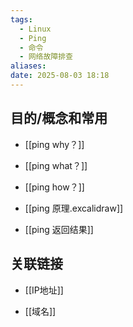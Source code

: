 ```yaml
---
tags:
  - Linux
  - Ping
  - 命令
  - 网络故障排查
aliases: 
date: 2025-08-03 18:18
---
```


## 目的/概念和常用


- [[ping why？]]
	
- [[ping what？]]
    
- [[ping how？]]
    
- [[ping 原理.excalidraw]]
    
- [[ping 返回结果]]

## 关联链接

- [[IP地址]]
	 
- [[域名]]